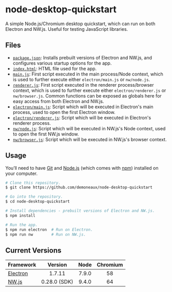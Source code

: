 # node-desktop-quickstart

A simple Node.js/Chromium desktop quickstart, which can run on both Electron and NW.js. Useful for testing JavaScript libraries.

## Files

 * [`package.json`](./package.json): Installs prebuilt versions of Electron and NW.js, and configures various startup options for the app.
 * [`index.html`](./index.html): HTML file used for the app.
 * [`main.js`](./main.js): First script executed in the main process/Node context, which is used to further execute either `electron/main.js` or `nw/node.js`.
 * [`renderer.js`](./renderer.js): First script executed in the renderer process/browser context, which is used to further execute either `electron/renderer.js` or `nw/browser.js`. Common functions can be exposed as globals here for easy access from both Electron and NW.js.
 * [`electron/main.js`](./electron/main.js): Script which will be executed in Electron's main process, used to open the first Electron window.
 * [`electron/renderer.js`](./electron/renderer.js): Script which will be executed in Electron's renderer process.
 * [`nw/node.js`](./nw/node.js): Script which will be executed in NW.js's Node context, used to open the first NW.js window.
 * [`nw/browser.js`](./nw/browser.js): Script which will be executed in NW.js's browser context.

## Usage

You’ll need to have [Git](https://git-scm.com/) and [Node.js](https://nodejs.org/) (which comes with [npm](https://www.npmjs.com/)) installed on your computer.

```sh
# Clone this repository.
$ git clone https://github.com/demoneaux/node-desktop-quickstart

# Go into the repository.
$ cd node-desktop-quickstart

# Install dependencies - prebuilt versions of Electron and NW.js.
$ npm install

# Run the app.
$ npm run electron  # Run on Electron.
$ npm run nw        # Run on NW.js.
```

## Current Versions

| Framework                            | Version      | Node  | Chromium |
| ------------------------------------ | :----------: | :---: | :------: |
| [Electron](https://electronjs.org/)  | 1.7.11       | 7.9.0 | 58       |
| [NW.js](https://nwjs.io/)            | 0.28.0 (SDK) | 9.4.0 | 64       |
